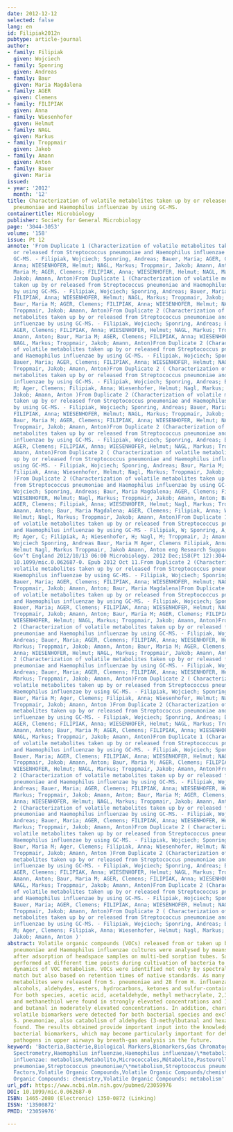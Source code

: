```yaml
---
date: 2012-12-12
selected: false
lang: en
id: Filipiak2012n
pubtype: article-journal
author:
- family: Filipiak
  given: Wojciech
- family: Sponring
  given: Andreas
- family: Baur
  given: Maria Magdalena
- family: AGER
  given: Clemens
- family: FILIPIAK
  given: Anna
- family: Wiesenhofer
  given: Helmut
- family: NAGL
  given: Markus
- family: Troppmair
  given: Jakob
- family: Amann
  given: Anton
- family: Bauer
  given: Maria
issued:
- year: '2012'
  month: '12'
title: Characterization of volatile metabolites taken up by or released from Streptococcus
  pneumoniae and Haemophilus influenzae by using GC-MS.
containertitle: Microbiology
publisher: Society for General Microbiology
page: '3044-3053'
volume: '158'
issue: Pt 12
annote: 'From Duplicate 1 (Characterization of volatile metabolites taken up by
  or released from Streptococcus pneumoniae and Haemophilus influenzae by using
  GC-MS. - Filipiak, Wojciech; Sponring, Andreas; Bauer, Maria; AGER, Clemens; FILIPIAK,
  Anna; WIESENHOFER, Helmut; NAGL, Markus; Troppmair, Jakob; Amann, Anton; Baur,
  Maria M; AGER, Clemens; FILIPIAK, Anna; WIESENHOFER, Helmut; NAGL, Markus; Troppmair,
  Jakob; Amann, Anton)From Duplicate 1 (Characterization of volatile metabolites
  taken up by or released from Streptococcus pneumoniae and Haemophilus influenzae
  by using GC-MS. - Filipiak, Wojciech; Sponring, Andreas; Bauer, Maria; AGER, Clemens;
  FILIPIAK, Anna; WIESENHOFER, Helmut; NAGL, Markus; Troppmair, Jakob; Amann, Anton;
  Baur, Maria M; AGER, Clemens; FILIPIAK, Anna; WIESENHOFER, Helmut; NAGL, Markus;
  Troppmair, Jakob; Amann, Anton)From Duplicate 2 (Characterization of volatile
  metabolites taken up by or released from Streptococcus pneumoniae and Haemophilus
  influenzae by using GC-MS. - Filipiak, Wojciech; Sponring, Andreas; Bauer, Maria;
  AGER, Clemens; FILIPIAK, Anna; WIESENHOFER, Helmut; NAGL, Markus; Troppmair, Jakob;
  Amann, Anton; Baur, Maria M; AGER, Clemens; FILIPIAK, Anna; WIESENHOFER, Helmut;
  NAGL, Markus; Troppmair, Jakob; Amann, Anton)From Duplicate 2 (Characterization
  of volatile metabolites taken up by or released from Streptococcus pneumoniae
  and Haemophilus influenzae by using GC-MS. - Filipiak, Wojciech; Sponring, Andreas;
  Bauer, Maria; AGER, Clemens; FILIPIAK, Anna; WIESENHOFER, Helmut; NAGL, Markus;
  Troppmair, Jakob; Amann, Anton)From Duplicate 2 ( Characterization of volatile
  metabolites taken up by or released from Streptococcus pneumoniae and Haemophilus
  influenzae by using GC-MS. - Filipiak, Wojciech; Sponring, Andreas; Baur, Maria
  M; Ager, Clemens; Filipiak, Anna; Wiesenhofer, Helmut; Nagl, Markus; Troppmair,
  Jakob; Amann, Anton )From Duplicate 2 (Characterization of volatile metabolites
  taken up by or released from Streptococcus pneumoniae and Haemophilus influenzae
  by using GC-MS. - Filipiak, Wojciech; Sponring, Andreas; Bauer, Maria; AGER, Clemens;
  FILIPIAK, Anna; WIESENHOFER, Helmut; NAGL, Markus; Troppmair, Jakob; Amann, Anton;
  Baur, Maria M; AGER, Clemens; FILIPIAK, Anna; WIESENHOFER, Helmut; NAGL, Markus;
  Troppmair, Jakob; Amann, Anton)From Duplicate 2 (Characterization of volatile
  metabolites taken up by or released from Streptococcus pneumoniae and Haemophilus
  influenzae by using GC-MS. - Filipiak, Wojciech; Sponring, Andreas; Bauer, Maria;
  AGER, Clemens; FILIPIAK, Anna; WIESENHOFER, Helmut; NAGL, Markus; Troppmair, Jakob;
  Amann, Anton)From Duplicate 2 ( Characterization of volatile metabolites taken
  up by or released from Streptococcus pneumoniae and Haemophilus influenzae by
  using GC-MS. - Filipiak, Wojciech; Sponring, Andreas; Baur, Maria M; Ager, Clemens;
  Filipiak, Anna; Wiesenhofer, Helmut; Nagl, Markus; Troppmair, Jakob; Amann, Anton
  )From Duplicate 2 (Characterization of volatile metabolites taken up by or released
  from Streptococcus pneumoniae and Haemophilus influenzae by using GC-MS - Filipiak,
  Wojciech; Sponring, Andreas; Baur, Maria Magdalena; AGER, Clemens; Filipiak, Anna;
  WIESENHOFER, Helmut; Nagl, Markus; Troppmair, Jakob; Amann, Anton; Bauer, Maria;
  AGER, Clemens; Filipiak, Anna; WIESENHOFER, Helmut; Nagl, Markus; Troppmair, Jakob;
  Amann, Anton; Baur, Maria Magdalena; AGER, Clemens; Filipiak, Anna; WIESENHOFER,
  Helmut; Nagl, Markus; Troppmair, Jakob; Amann, Anton)From Duplicate 1 (Characterization
  of volatile metabolites taken up by or released from Streptococcus pneumoniae
  and Haemophilus influenzae by using GC-MS - Filipiak, W; Sponring, A; Baur, M
  M; Ager, C; Filipiak, A; Wiesenhofer, H; Nagl, M; Troppmair, J; Amann, A)Filipiak,
  Wojciech Sponring, Andreas Baur, Maria M Ager, Clemens Filipiak, Anna Wiesenhofer,
  Helmut Nagl, Markus Troppmair, Jakob Amann, Anton eng Research Support, Non-U.S.
  Gov’t England 2012/10/13 06:00 Microbiology. 2012 Dec;158(Pt 12):3044-53. doi:
  10.1099/mic.0.062687-0. Epub 2012 Oct 11.From Duplicate 2 (Characterization of
  volatile metabolites taken up by or released from Streptococcus pneumoniae and
  Haemophilus influenzae by using GC-MS. - Filipiak, Wojciech; Sponring, Andreas;
  Bauer, Maria; AGER, Clemens; FILIPIAK, Anna; WIESENHOFER, Helmut; NAGL, Markus;
  Troppmair, Jakob; Amann, Anton; Baur, Maria Magdalena)From Duplicate 1 (Characterization
  of volatile metabolites taken up by or released from Streptococcus pneumoniae
  and Haemophilus influenzae by using GC-MS. - Filipiak, Wojciech; Sponring, Andreas;
  Bauer, Maria; AGER, Clemens; FILIPIAK, Anna; WIESENHOFER, Helmut; NAGL, Markus;
  Troppmair, Jakob; Amann, Anton; Baur, Maria M; AGER, Clemens; FILIPIAK, Anna;
  WIESENHOFER, Helmut; NAGL, Markus; Troppmair, Jakob; Amann, Anton)From Duplicate
  2 (Characterization of volatile metabolites taken up by or released from Streptococcus
  pneumoniae and Haemophilus influenzae by using GC-MS. - Filipiak, Wojciech; Sponring,
  Andreas; Bauer, Maria; AGER, Clemens; FILIPIAK, Anna; WIESENHOFER, Helmut; NAGL,
  Markus; Troppmair, Jakob; Amann, Anton; Baur, Maria M; AGER, Clemens; FILIPIAK,
  Anna; WIESENHOFER, Helmut; NAGL, Markus; Troppmair, Jakob; Amann, Anton)From Duplicate
  2 (Characterization of volatile metabolites taken up by or released from Streptococcus
  pneumoniae and Haemophilus influenzae by using GC-MS. - Filipiak, Wojciech; Sponring,
  Andreas; Bauer, Maria; AGER, Clemens; FILIPIAK, Anna; WIESENHOFER, Helmut; NAGL,
  Markus; Troppmair, Jakob; Amann, Anton)From Duplicate 2 ( Characterization of
  volatile metabolites taken up by or released from Streptococcus pneumoniae and
  Haemophilus influenzae by using GC-MS. - Filipiak, Wojciech; Sponring, Andreas;
  Baur, Maria M; Ager, Clemens; Filipiak, Anna; Wiesenhofer, Helmut; Nagl, Markus;
  Troppmair, Jakob; Amann, Anton )From Duplicate 2 (Characterization of volatile
  metabolites taken up by or released from Streptococcus pneumoniae and Haemophilus
  influenzae by using GC-MS. - Filipiak, Wojciech; Sponring, Andreas; Bauer, Maria;
  AGER, Clemens; FILIPIAK, Anna; WIESENHOFER, Helmut; NAGL, Markus; Troppmair, Jakob;
  Amann, Anton; Baur, Maria M; AGER, Clemens; FILIPIAK, Anna; WIESENHOFER, Helmut;
  NAGL, Markus; Troppmair, Jakob; Amann, Anton)From Duplicate 1 (Characterization
  of volatile metabolites taken up by or released from Streptococcus pneumoniae
  and Haemophilus influenzae by using GC-MS. - Filipiak, Wojciech; Sponring, Andreas;
  Bauer, Maria; AGER, Clemens; FILIPIAK, Anna; WIESENHOFER, Helmut; NAGL, Markus;
  Troppmair, Jakob; Amann, Anton; Baur, Maria M; AGER, Clemens; FILIPIAK, Anna;
  WIESENHOFER, Helmut; NAGL, Markus; Troppmair, Jakob; Amann, Anton)From Duplicate
  2 (Characterization of volatile metabolites taken up by or released from Streptococcus
  pneumoniae and Haemophilus influenzae by using GC-MS. - Filipiak, Wojciech; Sponring,
  Andreas; Bauer, Maria; AGER, Clemens; FILIPIAK, Anna; WIESENHOFER, Helmut; NAGL,
  Markus; Troppmair, Jakob; Amann, Anton; Baur, Maria M; AGER, Clemens; FILIPIAK,
  Anna; WIESENHOFER, Helmut; NAGL, Markus; Troppmair, Jakob; Amann, Anton)From Duplicate
  2 (Characterization of volatile metabolites taken up by or released from Streptococcus
  pneumoniae and Haemophilus influenzae by using GC-MS. - Filipiak, Wojciech; Sponring,
  Andreas; Bauer, Maria; AGER, Clemens; FILIPIAK, Anna; WIESENHOFER, Helmut; NAGL,
  Markus; Troppmair, Jakob; Amann, Anton)From Duplicate 2 ( Characterization of
  volatile metabolites taken up by or released from Streptococcus pneumoniae and
  Haemophilus influenzae by using GC-MS. - Filipiak, Wojciech; Sponring, Andreas;
  Baur, Maria M; Ager, Clemens; Filipiak, Anna; Wiesenhofer, Helmut; Nagl, Markus;
  Troppmair, Jakob; Amann, Anton )From Duplicate 2 (Characterization of volatile
  metabolites taken up by or released from Streptococcus pneumoniae and Haemophilus
  influenzae by using GC-MS. - Filipiak, Wojciech; Sponring, Andreas; Bauer, Maria;
  AGER, Clemens; FILIPIAK, Anna; WIESENHOFER, Helmut; NAGL, Markus; Troppmair, Jakob;
  Amann, Anton; Baur, Maria M; AGER, Clemens; FILIPIAK, Anna; WIESENHOFER, Helmut;
  NAGL, Markus; Troppmair, Jakob; Amann, Anton)From Duplicate 2 (Characterization
  of volatile metabolites taken up by or released from Streptococcus pneumoniae
  and Haemophilus influenzae by using GC-MS. - Filipiak, Wojciech; Sponring, Andreas;
  Bauer, Maria; AGER, Clemens; FILIPIAK, Anna; WIESENHOFER, Helmut; NAGL, Markus;
  Troppmair, Jakob; Amann, Anton)From Duplicate 2 ( Characterization of volatile
  metabolites taken up by or released from Streptococcus pneumoniae and Haemophilus
  influenzae by using GC-MS. - Filipiak, Wojciech; Sponring, Andreas; Baur, Maria
  M; Ager, Clemens; Filipiak, Anna; Wiesenhofer, Helmut; Nagl, Markus; Troppmair,
  Jakob; Amann, Anton )'
abstract: Volatile organic compounds (VOCs) released from or taken up by Streptococcus
  pneumoniae and Haemophilus influenzae cultures were analysed by means of GC-MS
  after adsorption of headspace samples on multi-bed sorption tubes. Sampling was
  performed at different time points during cultivation of bacteria to follow the
  dynamics of VOC metabolism. VOCs were identified not only by spectral library
  match but also based on retention times of native standards. As many as 34 volatile
  metabolites were released from S. pneumoniae and 28 from H. influenzae, comprising
  alcohols, aldehydes, esters, hydrocarbons, ketones and sulfur-containing compounds.
  For both species, acetic acid, acetaldehyde, methyl methacrylate, 2,3-butanedione
  and methanethiol were found in strongly elevated concentrations and 1-butanol
  and butanal in moderately elevated concentrations. In addition, characteristic
  volatile biomarkers were detected for both bacterial species and exclusively for
  S. pneumoniae, also catabolism of aldehydes (3-methylbutanal and hexanal) was
  found. The results obtained provide important input into the knowledge about volatile
  bacterial biomarkers, which may become particularly important for detection of
  pathogens in upper airways by breath-gas analysis in the future.
keyword: 'Bacteria,Bactérie,Biological Markers,Biomarkers,Gas Chromatography-Mass
  Spectrometry,Haemophilus influenzae,Haemophilus influenzae/\*metabolism,Haemophilus
  influenzae: metabolism,Metabolito,Micrococcales,Métabolite,Pasteurellaceae,Streptococcaceae,Streptococcus
  pneumoniae,Streptococcus pneumoniae/\*metabolism,Streptococcus pneumoniae: metabolism,Time
  Factors,Volatile Organic Compounds,Volatile Organic Compounds/chemistry/\*metabolism,Volatile
  Organic Compounds: chemistry,Volatile Organic Compounds: metabolism'
url_pdf: https://www.ncbi.nlm.nih.gov/pubmed/23059976
DOI: 10.1099/mic.0.062687-0
ISBN: 1465-2080 (Electronic) 1350-0872 (Linking)
ISSN: '13500872'
PMID: '23059976'

---
```

